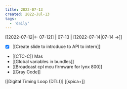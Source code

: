 ```yaml
---
title: 2022-07-13
created: 2022-Jul-13
tags:
  - 'daily'
---
```


[[2022-07-12|<- 07-12]] | 07-13 | [[2022-07-14|07-14 ->]]

- [x] [[Create slide to introduce to API to intern]]
- [[CTC-C]] Mas
- [[Global variables in bundles]]
- [[Broadcast cpl mcu firmware for lynx 800]]
- [[Gray Code]]

[[Digital Timing Loop (DTL)]]
[[spica+]]
